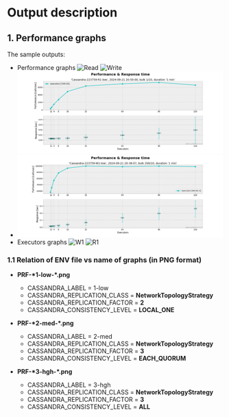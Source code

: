 # Output description
 

## 1. Performance graphs

The sample outputs:
   - Performance graphs
     ![Read](outputs/PRF-Cassandra-092409-R1-min-2024-09-04_07-36-33-bulk-1x10.png)
     ![Write](outputs/PRF-Cassandra-092409-W1-min-2024-09-04_07-24-28-bulk-200x10.png)
     ![Read](outputs/PRF-Cassandra-223759-R1-low-2024-09-21_20-50-00-bulk-1x10.png)
   - ![Write](outputs/PRF-Cassandra-223759-W1-low-2024-09-21_20-38-07-bulk-200x10.png)
  - Executors graphs
    ![W1](outputs/EXE-Cassandra-154324-W1-low-2024-09-16_13-43-41-bulk-200x10-plan-32x3.png)
    ![R1](outputs/EXE-Cassandra-154324-R1-low-2024-09-16_13-54-33-bulk-1x10-plan-8x3.png)

### 1.1 Relation of ENV file vs name of graphs (in PNG format)

 - **PRF-\*1-low-\*.png**
   - CASSANDRA_LABEL = 1-low
   - CASSANDRA_REPLICATION_CLASS = **NetworkTopologyStrategy** 
   - CASSANDRA_REPLICATION_FACTOR = **2** 
   - CASSANDRA_CONSISTENCY_LEVEL = **LOCAL_ONE**

 - **PRF-\*2-med-\*.png**
   - CASSANDRA_LABEL = 2-med
   - CASSANDRA_REPLICATION_CLASS = **NetworkTopologyStrategy** 
   - CASSANDRA_REPLICATION_FACTOR = **3** 
   - CASSANDRA_CONSISTENCY_LEVEL = **EACH_QUORUM**

 - **PRF-\*3-hgh-\*.png**
   - CASSANDRA_LABEL = 3-hgh
   - CASSANDRA_REPLICATION_CLASS = **NetworkTopologyStrategy** 
   - CASSANDRA_REPLICATION_FACTOR = **3** 
   - CASSANDRA_CONSISTENCY_LEVEL = **ALL**